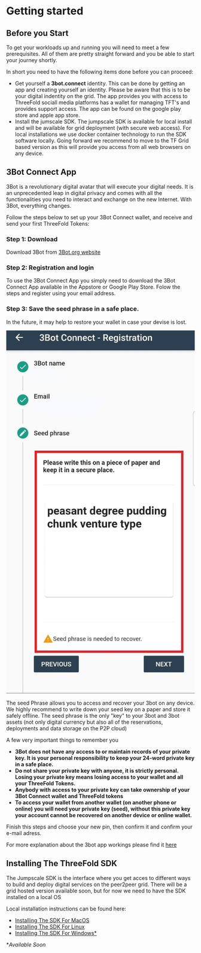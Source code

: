 # Getting started

## Before you Start
To get your workloads up and running you will need to meet a few prerequisites.
All of them are pretty straight forward and you be able to start your journey shortly.

In short you need to have the following items done before you can proceed:
- Get yourself a **3bot.connect** identity.  This can be done by getting an app and creating yourself an identity.  Please be aware that this is to be your digital indentity on the grid.  The app provides you with access to  ThreeFold sociall media platforms has a wallet for managing TFT's and provides support access.  The app can be found on the google play store and apple app store.
- Install the jumscale SDK.  The jumpscale SDK is available for local install and will be available for grid deployment (with secure web access).  For local installations we use docker container technology to run the SDK software locally.  Going forward we recommend to move to the TF Grid based version as this will provide you access from all web browsers on any device.


## 3Bot Connect App

<!--- original content: https://github.com/threefoldfoundation/info_threefold/tree/development/src/docs/token/apps_wallets --->


3Bot is a revolutionary digital avatar that will execute your digital needs. It is an unprecedented leap in digital privacy and comes with all the functionalities you need to interact and exchange on the new Internet. With 3Bot, everything changes.

Follow the steps below to set up your 3Bot Connect wallet, and receive and send your first ThreeFold Tokens:

### Step 1: Download
  Download 3Bot from [3Bot.org website](https://3bot.org/3bot.html)

### Step 2: Registration and login
  
To use the 3Bot Connect App you simply need to download the 3Bot Connect App available in the Appstore or Google Play Store. Folow the steps and register using your email address.

### Step 3: Save the seed phrase in a safe place.

In the future, it may help to restore your wallet in case your devise is lost.

![](img/3bot_seed_phrase.jpg)

<!--
TODO #8 See if we can change the seed phrase screenshot into a nices / smaller one
-->

The seed Phrase allows you to access and recover your 3bot on any device. We highly recommend to write down your seed key on a paper and store it safely offline. The seed phrase is the only "key" to your 3bot and 3bot assets (not only digital currency but also all of the reservations, deployments and data storage on the P2P cloud)

A few very important things to remember you 

- **3Bot does not have any access to or maintain records of your private key. It is your personal responsibility to keep your 24-word private key in a safe place.**
- **Do not share your private key with anyone, it is strictly personal. Losing your private key means losing access to your wallet and all your ThreeFold Tokens.**
- **Anybody with access to your private key can take ownership of your 3Bot Connect wallet and ThreeFold tokens**
- **To access your wallet from another wallet (on another phone or online) you will need your private key (seed), without this private key your account cannot be recovered on another device or online wallet.**

Finish this steps and choose your new pin, then confirm it and confirm your e-mail adress.

For more explanation about the 3bot app workings please find it [here](3bot_connect_app.md)


## Installing The ThreeFold SDK
The Jumpscale SDK is the interface where you get acces to different ways to build and deploy digital services on the peer2peer grid.  There will be a grid hosted version available soon, but for now we need to have the SDK installed on a local OS
<!--
TODO #7: Get an idea about then the Jumpscale SDK is to be released as an flist on the grid.
-->

Local installation instructions can be found here:

- [Installing The SDK For MacOS](sdk_macos.md)
- [Installing The SDK For Linux](sdk_linux.md)
- [Installing The SDK For Windows*](sdk_windows.md)

**Available Soon*